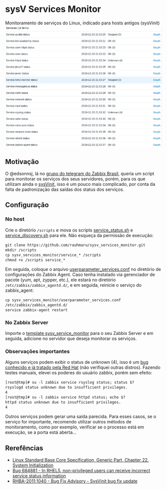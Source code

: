 # sysV Services Monitor
Monitoramento de serviços do Linux, indicado para hosts antigos (sysVinit)
![sysv](zabbix_sysv.png)

## Motivação
O @edsonnsj, lá no [grupo do telegram do Zabbix Brasil](https://t.me/ZabbixBrasil/284147), queria um script para monitorar os serviços dos seus servidores, porém, para os que utilizam ainda o [sysVinit](https://wiki.archlinux.org/index.php/SysVinit), isso é um pouco mais complicado, por conta da falta de padronização das saídas dos status dos serviços.

## Configuração
### No host
Crie o diretório `/scripts` e mova os scripts [service_status.sh](./service_status.sh) e [service_discovery.sh](./service_discovery.sh) para ele. Não esqueça da permissão de execução:

```shell
git clone https://github.com/rauhmaru/sysv_services_monitor.git
mkdir /scripts
cp sysv_services_monitor/service_* /scripts
chmod +x /scripts service_*
```

Em seguida, coloque o arquivo [userparameter_services.conf](./userparmeter_services.conf) no diretório de configurações do Zabbix Agent. Caso tenha instalado via gerenciador de pacote (yum, apt, zypper, etc.), ele estará no diretório `/etc/zabbix/zabbix_agentd.d/`, e em seguida, reinicie o serviço do zabbix_agent:

```shell
cp sysv_services_monitor/userparameter_services.conf /etc/zabbix/zabbix_agentd.d/
service zabbix-agent restart
```

### No Zabbix Server
Importe o [template sysv_service_monitor](./template_sysv_service_monitor.xml) para o seu Zabbix Server e em seguida, adicione no servidor que deseja monitorar os serviços.


### Observações importantes
Alguns serviços podem exibir o status de unknown (4), isso é um [bug conhecido e já tratado pela Red Hat](https://access.redhat.com/errata/RHBA-2011:104) (não verifiquei outras distros). Fazendo testes manuais, elevei os poderes do usuário zabbix, porém sem efeito:

```shell
[root@tmp]# su -l zabbix service rsyslog status; status $?
rsyslogd status unknown due to insufficient privileges.
4
[root@tmp]# su -l zabbix service httpd status; echo $?
httpd status unknown due to insufficient privileges.
4
```
Outros serviços podem gerar uma saída parecida. Para esses casos, se o serviço for importante, recomendo utilizar outros métodos de monitoramento, como por exemplo, verificar se o processo está em execução, se a porta está aberta...

## Rerefências
* [Linux Standard Base Core Specification, Generic Part, Chapter 22. System Initialization](https://refspecs.linuxbase.org/LSB_5.0.0/LSB-Core-generic/LSB-Core-generic/iniscrptact.html)
* [Bug 684881 - In RHEL5, non-privileged users can receive incorrect service status information](https://bugzilla.redhat.com/show_bug.cgi?id=684881)
* [RHBA-2011:1040 - Bug Fix Advisory - SysVinit bug fix update](https://access.redhat.com/errata/RHBA-2011:104)
